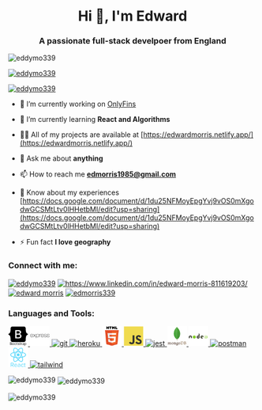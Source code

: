 <h1 align="center">Hi 👋, I'm Edward</h1>
<h3 align="center">A passionate full-stack develpoer from England</h3>

<p align="left"> <img src="https://komarev.com/ghpvc/?username=eddymo339&label=Profile%20views&color=0e75b6&style=flat" alt="eddymo339" /> </p>

<p align="left"> <a href="https://github.com/ryo-ma/github-profile-trophy"><img src="https://github-profile-trophy.vercel.app/?username=eddymo339" alt="eddymo339" /></a> </p>

<p align="left"> <a href="https://twitter.com/eddymo339" target="blank"><img src="https://img.shields.io/twitter/follow/eddymo339?logo=twitter&style=for-the-badge" alt="eddymo339" /></a> </p>

- 🔭 I’m currently working on [OnlyFins](https://github.com/edmo339/OnlyFins)

- 🌱 I’m currently learning **React and Algorithms**

- 👨‍💻 All of my projects are available at [https://edwardmorris.netlify.app/](https://edwardmorris.netlify.app/)

- 💬 Ask me about **anything**

- 📫 How to reach me **edmorris1985@gmail.com**

- 📄 Know about my experiences [https://docs.google.com/document/d/1du25NFMoyEpgYvj9vOS0mXgodwGCSMtLtv0lHHetbMI/edit?usp=sharing](https://docs.google.com/document/d/1du25NFMoyEpgYvj9vOS0mXgodwGCSMtLtv0lHHetbMI/edit?usp=sharing)

- ⚡ Fun fact **I love geography**

<h3 align="left">Connect with me:</h3>
<p align="left">
<a href="https://twitter.com/eddymo339" target="blank"><img align="center" src="https://raw.githubusercontent.com/rahuldkjain/github-profile-readme-generator/master/src/images/icons/Social/twitter.svg" alt="eddymo339" height="30" width="40" /></a>
<a href="https://linkedin.com/in/https://www.linkedin.com/in/edward-morris-811619203/" target="blank"><img align="center" src="https://raw.githubusercontent.com/rahuldkjain/github-profile-readme-generator/master/src/images/icons/Social/linked-in-alt.svg" alt="https://www.linkedin.com/in/edward-morris-811619203/" height="30" width="40" /></a>
<a href="https://fb.com/edward morris" target="blank"><img align="center" src="https://raw.githubusercontent.com/rahuldkjain/github-profile-readme-generator/master/src/images/icons/Social/facebook.svg" alt="edward morris" height="30" width="40" /></a>
<a href="https://instagram.com/edmorris339" target="blank"><img align="center" src="https://raw.githubusercontent.com/rahuldkjain/github-profile-readme-generator/master/src/images/icons/Social/instagram.svg" alt="edmorris339" height="30" width="40" /></a>
</p>

<h3 align="left">Languages and Tools:</h3>
<p align="left"> <a href="https://getbootstrap.com" target="_blank" rel="noreferrer"> <img src="https://raw.githubusercontent.com/devicons/devicon/master/icons/bootstrap/bootstrap-plain-wordmark.svg" alt="bootstrap" width="40" height="40"/> </a> <a href="https://expressjs.com" target="_blank" rel="noreferrer"> <img src="https://raw.githubusercontent.com/devicons/devicon/master/icons/express/express-original-wordmark.svg" alt="express" width="40" height="40"/> </a> <a href="https://git-scm.com/" target="_blank" rel="noreferrer"> <img src="https://www.vectorlogo.zone/logos/git-scm/git-scm-icon.svg" alt="git" width="40" height="40"/> </a> <a href="https://heroku.com" target="_blank" rel="noreferrer"> <img src="https://www.vectorlogo.zone/logos/heroku/heroku-icon.svg" alt="heroku" width="40" height="40"/> </a> <a href="https://www.w3.org/html/" target="_blank" rel="noreferrer"> <img src="https://raw.githubusercontent.com/devicons/devicon/master/icons/html5/html5-original-wordmark.svg" alt="html5" width="40" height="40"/> </a> <a href="https://developer.mozilla.org/en-US/docs/Web/JavaScript" target="_blank" rel="noreferrer"> <img src="https://raw.githubusercontent.com/devicons/devicon/master/icons/javascript/javascript-original.svg" alt="javascript" width="40" height="40"/> </a> <a href="https://jestjs.io" target="_blank" rel="noreferrer"> <img src="https://www.vectorlogo.zone/logos/jestjsio/jestjsio-icon.svg" alt="jest" width="40" height="40"/> </a> <a href="https://www.mongodb.com/" target="_blank" rel="noreferrer"> <img src="https://raw.githubusercontent.com/devicons/devicon/master/icons/mongodb/mongodb-original-wordmark.svg" alt="mongodb" width="40" height="40"/> </a> <a href="https://nodejs.org" target="_blank" rel="noreferrer"> <img src="https://raw.githubusercontent.com/devicons/devicon/master/icons/nodejs/nodejs-original-wordmark.svg" alt="nodejs" width="40" height="40"/> </a> <a href="https://postman.com" target="_blank" rel="noreferrer"> <img src="https://www.vectorlogo.zone/logos/getpostman/getpostman-icon.svg" alt="postman" width="40" height="40"/> </a> <a href="https://reactjs.org/" target="_blank" rel="noreferrer"> <img src="https://raw.githubusercontent.com/devicons/devicon/master/icons/react/react-original-wordmark.svg" alt="react" width="40" height="40"/> </a> <a href="https://tailwindcss.com/" target="_blank" rel="noreferrer"> <img src="https://www.vectorlogo.zone/logos/tailwindcss/tailwindcss-icon.svg" alt="tailwind" width="40" height="40"/> </a> </p>

<p><img align="left" src="https://github-readme-stats.vercel.app/api/top-langs?username=eddymo339&show_icons=true&locale=en&layout=compact" alt="eddymo339" /></p>

<p>&nbsp;<img align="center" src="https://github-readme-stats.vercel.app/api?username=eddymo339&show_icons=true&locale=en" alt="eddymo339" /></p>

<p><img align="center" src="https://github-readme-streak-stats.herokuapp.com/?user=eddymo339&" alt="eddymo339" /></p>
